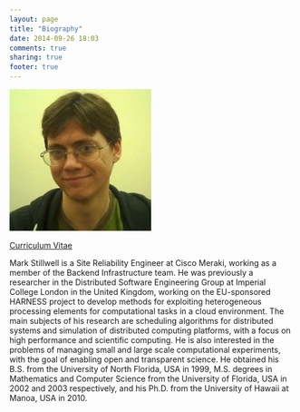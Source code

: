 ```yaml
---
layout: page
title: "Biography"
date: 2014-09-26 18:03
comments: true
sharing: true
footer: true
---
```


![Photo](mark_med.jpg)

[Curriculum Vitae](mark_stillwell_cv.pdf)

Mark Stillwell is a Site Reliability Engineer at Cisco Meraki, working as
a member of the Backend Infrastructure team. He was previously a researcher in
the Distributed Software Engineering Group at Imperial College London in the
United Kingdom, working on the EU-sponsored HARNESS project to develop methods
for exploiting heterogeneous processing elements for computational tasks in
a cloud environment. The main subjects of his research are scheduling
algorithms for distributed systems and simulation of distributed computing
platforms, with a focus on high performance and scientific computing. He is
also interested in the problems of managing small and large scale computational
experiments, with the goal of enabling open and transparent science. He
obtained his B.S. from the University of North Florida, USA in 1999, M.S.
degrees in Mathematics and Computer Science from the University of Florida, USA
in 2002 and 2003 respectively, and his Ph.D. from the University of Hawaii at
Manoa, USA in 2010.

